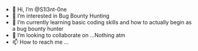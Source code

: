 - 👋 Hi, I’m @S1l3nt-0ne
- 👀 I’m interested in Bug Bounty Hunting
- 🌱 I’m currently learning basic coding skills and how to actually begin as a bug bounty hunter
- 💞️ I’m looking to collaborate on ...Nothing atm
- 📫 How to reach me ...

<!---
S1l3nt-0ne/S1l3nt-0ne is a ✨ special ✨ repository because its `README.md` (this file) appears on your GitHub profile.
You can click the Preview link to take a look at your changes.
--->
